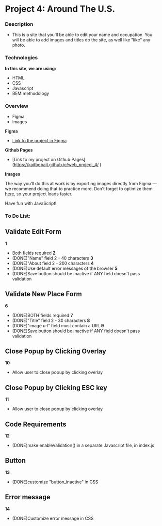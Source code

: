 # Project 4: Around The U.S.

### Description

* This is a site that you'll be able to edit your name and occupation. You will be able to add images and titles do the site, as well like "like" any photo.

### Technologies

**In this site, we are using:**

* HTML
* CSS
* Javascript
* BEM methodology


### Overview

* Figma
* Images

**Figma**

* [Link to the project in Figma](https://www.figma.com/file/mUgu8OSHWE0M6p6vfwmdu9/Sprint-4-Around-The-U.S.-desktop-mobile?node-id=0%3A1)

**Github Pages**
* [Link to my project on Github Pages] (https://kaitbobait.github.io/web_project_4/ )

**Images**

The way you'll do this at work is by exporting images directly from Figma — we recommend doing that to practice more. Don't forget to optimize them [here](https://tinypng.com/), so your project loads faster. 

Have fun with JavaScript!

### To Do List:

## Validate Edit Form
**1**
* Both fields required
**2**
* (DONE)"Name" field 2 - 40 characters
**3**
* (DONE)"About field 2 - 200 characters
**4**
* (DONE)Use default error messages of the browser
**5**
* (DONE)Save button should be inactive if ANY field doesn't pass validation


## Validate New Place Form
**6**
* (DONE)BOTH fields required
**7**
* (DONE)"Title" field 2 - 30 characters
**8**
* (DONE)"image url" field must contain a URL
**9**
* (DONE)Save button should be inactive if ANY field doesn't pass validation

## Close Popup by Clicking Overlay
**10**
* Allow user to close popup by clicking overlay
## Close Popup by Clicking ESC key
**11**
* Allow user to close popup by clicking overlay

## Code Requirements
**12**
* (DONE)make enableValidation() in a separate Javascript file, in index.js

## Button
**13** 
* (DONE)customize "button_inactive" in CSS

## Error message
**14**
* (DONE)Customize error message in CSS


